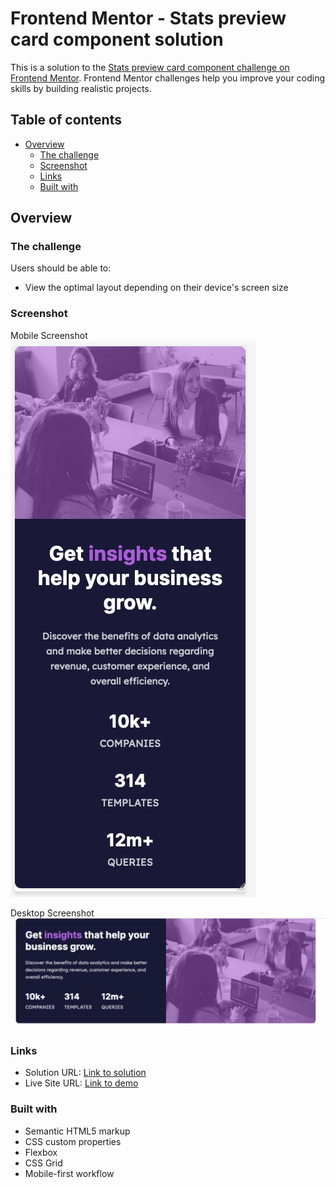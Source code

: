 # Frontend Mentor - Stats preview card component solution

This is a solution to the [Stats preview card component challenge on Frontend Mentor](https://www.frontendmentor.io/challenges/stats-preview-card-component-8JqbgoU62). Frontend Mentor challenges help you improve your coding skills by building realistic projects. 

## Table of contents

- [Overview](#overview)
  - [The challenge](#the-challenge)
  - [Screenshot](#screenshot)
  - [Links](#links)
  - [Built with](#built-with)

## Overview

### The challenge

Users should be able to:

- View the optimal layout depending on their device's screen size

### Screenshot
Mobile Screenshot
![](images/mobile-screenshot.png)

Desktop Screenshot
![](images/desktop-screenshot.png)

### Links

- Solution URL: [Link to solution](https://github.com/Emiton/stats-preview-card-component)
- Live Site URL: [Link to demo](https://stats-preview-card-component-tan-one.vercel.app/)

### Built with

- Semantic HTML5 markup
- CSS custom properties
- Flexbox
- CSS Grid
- Mobile-first workflow